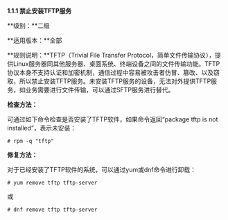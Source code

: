**1.1.1 禁止安装TFTP服务**

**级别：**二级

**适用版本：**全部

**规则说明：**TFTP（Trivial File Transfer Protocol，简单文件传输协议），提供Linux服务器同其他服务器、桌面系统、终端设备之间的文件传输功能。TFTP协议本身不支持认证和加密机制，通信过程中容易被攻击者仿冒、篡改、以及窃取，所以禁止安装TFTP服务。未安装TFTP服务的设备，无法对外提供TFTP服务，如业务需要进行文件传输，可以通过SFTP服务进行替代。

**检查方法：**

可通过如下命令检查是否安装了TFTP软件，如果命令返回“package tftp is not installed”，表示未安装：

`# rpm -q "tftp"`

**修复方法：**

对于已经安装了TFTP软件的系统，可以通过yum或dnf命令进行卸载：

`# yum remove tftp tftp-server`

或

`# dnf remove tftp tftp-server`